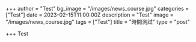 +++
author = "Test"
bg_image = "/images/news_course.jpg"
categories = ["Test"]
date = 2023-02-15T11:00:00Z
description = "Test"
image = "/images/news_course.jpg"
tags = ["Test"]
title = "時間測試"
type = "post"

+++
Test